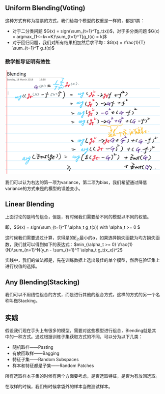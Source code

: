 ## Uniform Blending(Voting)

这种方式有称为投票的方式，我们给每个模型的权重是一样的，都是1票：

- 对于二分类问题 $G(x) = sign(\sum_{t=1}^Tg_t(x))$，对于多分类问题 $G(x) = argmax_{1<=k<=K}\sum_{t=1}^T[g_t(x) = k]$
- 对于回归问题，我们对所有结果相加然后求平均：$G(x) = \frac{1}{T} \sum_{t=1}^T g_t(x)$

### 数学推导证明有效性

![](./images/1.png)

我们可以认为右边的第一项为variance，第二项为bias，我们希望通过降低variance的方式来是的模型的误差变小。

## Linear Blending

上面讨论的是均匀组合，但是，有时候我们需要给不同的模型以不同的权值。

即，$G(x) = sign(\sum_{t=1}^T \alpha_t g_t(x)) with \alpha_t >= 0 $

这时候我们需要通过计算，求得是的$E_{in}$最小的$\alpha$，如果选择损失函数为均方损失函数，我们就可以得到如下的表达式：$min_{\alpha_t >= 0} \frac{1}{N}\sum_{n=1}^N(y_n - \sum_{t=1}^T \alpha_t g_t(x_x))^2$

实践中，我们的做法都是，先在训练数据上选出最佳的单个模型，然后在验证集上进行权值的选择。

## Any Blending(Stacking)

我们可以不用线性组合的方式，而是进行其他的组合方式，这样的方式的另一个名称叫做Stacking。

## 实践

假设我们现在手头上有很多的模型，需要对这些模型进行组合，Blending就是其中的一种方式。通过根据训练子集获取方式的不同，可以分为以下几类：

- 随机取样——Pasting
- 有放回取样——Bagging
- 特征子集——Random Subspaces
- 样本和特征都是子集——Random Patches

所有选取样本子集的时候有两个方面要考虑，是否选取特征，是否为有放回选取。

在取样的时候，我们有时候拿袋外的样本当做测试样本。